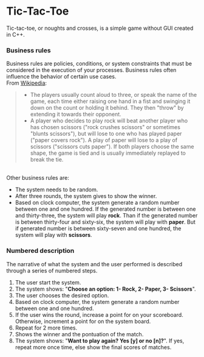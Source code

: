 # Tic-Tac-Toe
Tic-tac-toe, or noughts and crosses, is a simple game without GUI created in C++.

### Business rules

Business rules are policies, conditions, or system constraints that must be considered in the execution of your processes. Business rules often influence the behavior of certain use cases.
<br>From [Wikipedia](https://en.wikipedia.org/wiki/Rock%E2%80%93paper%E2%80%93scissors):
> + The players usually count aloud to three, or speak the name of the game, each time either raising one hand in a fist and swinging it down on the count or holding it behind. They then "throw" by extending it towards their opponent.
> + A player who decides to play rock will beat another player who has chosen scissors ("rock crushes scissors" or sometimes "blunts scissors"), but will lose to one who has played paper ("paper covers rock"). A play of paper will lose to a play of scissors ("scissors cuts paper"). If both players choose the same shape, the game is tied and is usually immediately replayed to break the tie.

<br>Other business rules are:
+ The system needs to be random.
+ After three rounds, the system gives to show the winner.
+ Based on clock computer, the system generate a random number between one and one hundred. If the generated number is between one and thirty-three, the system will play **rock**. Than if the generated number is between thirty-four and sixty-six, the system will play with **paper**. But if generated number is between sixty-seven and one hundred, the system will play with **scissors**.


### Numbered description

The narrative of what the system and the user performed is described through a series of numbered steps.
1. The user start the system.
2. The system shows: "**Choose an option: 1- Rock, 2- Paper, 3- Scissors**".
3. The user chooses the desired option.
4. Based on clock computer, the system generate a random number between one and one hundred.
5. If the user wins the round, increase a point for on your scoreboard. Otherwise, increment a point for on the system board.
6. Repeat for 2 more times.
7. Shows the winner and the pontuation of the match.
8. The system shows: "**Want to play again? Yes [y] or no [n]?**". If yes, repeat more once time, else show the final scores of matches.
